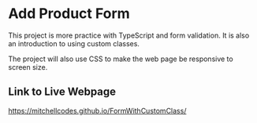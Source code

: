 # Add Product Form

This project is more practice with TypeScript and form validation.
It is also an introduction to using custom classes.

The project will also use CSS to make the web page be
responsive to screen size.

## Link to Live Webpage
https://mitchellcodes.github.io/FormWithCustomClass/
